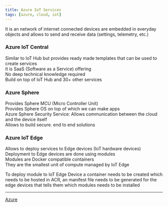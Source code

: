 ```yaml
---
title: Azure IoT Services
tags: [azure, cloud, iot]
---
```


It is an network of internet connected devices are embedded in everyday objects and allows to send and receive data (settings, telemetry, etc.)

### Azure IoT Central

Similar to IoT Hub but provides ready made templates that can be used to create services  
It is SaaS (Software as a Service) offering  
No deep technical knowledge required  
Build on top of IoT Hub and 30+ other services

### Azure Sphere

Provides Sphere MCU (Micro Controller Unit)  
Provides Sphere OS on top of which we can make apps  
Azure Sphere Security Service: Allows communication between the cloud and the device itself  
Allows to build secure. end to end solutions

### Azure IoT Edge

Allows to deploy services to Edge devices (IoT hardware devices)  
Deployment to Edge devices are done using modules  
Modules are Docker compatible containers  
They are the smallest unit of compute managed by IoT Edge  

To deploy module to IoT Edge Device a container needs to be created which needs to be hosted in ACR, an manifest file needs to be generated for the edge devices that tells them which modules needs to be installed

---

[Azure](../Azure.md)